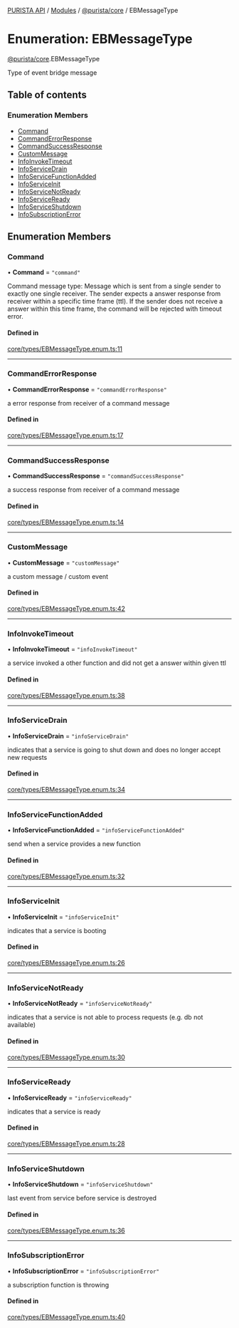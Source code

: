 [PURISTA API](../README.md) / [Modules](../modules.md) / [@purista/core](../modules/purista_core.md) / EBMessageType

# Enumeration: EBMessageType

[@purista/core](../modules/purista_core.md).EBMessageType

Type of event bridge message

## Table of contents

### Enumeration Members

- [Command](purista_core.EBMessageType.md#command)
- [CommandErrorResponse](purista_core.EBMessageType.md#commanderrorresponse)
- [CommandSuccessResponse](purista_core.EBMessageType.md#commandsuccessresponse)
- [CustomMessage](purista_core.EBMessageType.md#custommessage)
- [InfoInvokeTimeout](purista_core.EBMessageType.md#infoinvoketimeout)
- [InfoServiceDrain](purista_core.EBMessageType.md#infoservicedrain)
- [InfoServiceFunctionAdded](purista_core.EBMessageType.md#infoservicefunctionadded)
- [InfoServiceInit](purista_core.EBMessageType.md#infoserviceinit)
- [InfoServiceNotReady](purista_core.EBMessageType.md#infoservicenotready)
- [InfoServiceReady](purista_core.EBMessageType.md#infoserviceready)
- [InfoServiceShutdown](purista_core.EBMessageType.md#infoserviceshutdown)
- [InfoSubscriptionError](purista_core.EBMessageType.md#infosubscriptionerror)

## Enumeration Members

### Command

• **Command** = ``"command"``

Command message type:
Message which is sent from a single sender to exactly one single receiver.
The sender expects a answer response from receiver within a specific time frame (ttl).
If the sender does not receive a answer within this time frame, the command will be rejected with timeout error.

#### Defined in

[core/types/EBMessageType.enum.ts:11](https://github.com/puristajs/purista/blob/master/packages/core/src/core/types/EBMessageType.enum.ts#L11)

___

### CommandErrorResponse

• **CommandErrorResponse** = ``"commandErrorResponse"``

a error response from receiver of a command message

#### Defined in

[core/types/EBMessageType.enum.ts:17](https://github.com/puristajs/purista/blob/master/packages/core/src/core/types/EBMessageType.enum.ts#L17)

___

### CommandSuccessResponse

• **CommandSuccessResponse** = ``"commandSuccessResponse"``

a success response from receiver of a command message

#### Defined in

[core/types/EBMessageType.enum.ts:14](https://github.com/puristajs/purista/blob/master/packages/core/src/core/types/EBMessageType.enum.ts#L14)

___

### CustomMessage

• **CustomMessage** = ``"customMessage"``

a custom message / custom event

#### Defined in

[core/types/EBMessageType.enum.ts:42](https://github.com/puristajs/purista/blob/master/packages/core/src/core/types/EBMessageType.enum.ts#L42)

___

### InfoInvokeTimeout

• **InfoInvokeTimeout** = ``"infoInvokeTimeout"``

a service invoked a other function and did not get a answer within given ttl

#### Defined in

[core/types/EBMessageType.enum.ts:38](https://github.com/puristajs/purista/blob/master/packages/core/src/core/types/EBMessageType.enum.ts#L38)

___

### InfoServiceDrain

• **InfoServiceDrain** = ``"infoServiceDrain"``

indicates that a service is going to shut down and does no longer accept new requests

#### Defined in

[core/types/EBMessageType.enum.ts:34](https://github.com/puristajs/purista/blob/master/packages/core/src/core/types/EBMessageType.enum.ts#L34)

___

### InfoServiceFunctionAdded

• **InfoServiceFunctionAdded** = ``"infoServiceFunctionAdded"``

send when a service provides a new function

#### Defined in

[core/types/EBMessageType.enum.ts:32](https://github.com/puristajs/purista/blob/master/packages/core/src/core/types/EBMessageType.enum.ts#L32)

___

### InfoServiceInit

• **InfoServiceInit** = ``"infoServiceInit"``

indicates that a service is booting

#### Defined in

[core/types/EBMessageType.enum.ts:26](https://github.com/puristajs/purista/blob/master/packages/core/src/core/types/EBMessageType.enum.ts#L26)

___

### InfoServiceNotReady

• **InfoServiceNotReady** = ``"infoServiceNotReady"``

indicates that a service is not able to process requests (e.g. db not available)

#### Defined in

[core/types/EBMessageType.enum.ts:30](https://github.com/puristajs/purista/blob/master/packages/core/src/core/types/EBMessageType.enum.ts#L30)

___

### InfoServiceReady

• **InfoServiceReady** = ``"infoServiceReady"``

indicates that a service is ready

#### Defined in

[core/types/EBMessageType.enum.ts:28](https://github.com/puristajs/purista/blob/master/packages/core/src/core/types/EBMessageType.enum.ts#L28)

___

### InfoServiceShutdown

• **InfoServiceShutdown** = ``"infoServiceShutdown"``

last event from service before service is destroyed

#### Defined in

[core/types/EBMessageType.enum.ts:36](https://github.com/puristajs/purista/blob/master/packages/core/src/core/types/EBMessageType.enum.ts#L36)

___

### InfoSubscriptionError

• **InfoSubscriptionError** = ``"infoSubscriptionError"``

a subscription function is throwing

#### Defined in

[core/types/EBMessageType.enum.ts:40](https://github.com/puristajs/purista/blob/master/packages/core/src/core/types/EBMessageType.enum.ts#L40)
